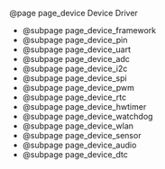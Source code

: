 @page page_device Device Driver

- @subpage page_device_framework
- @subpage page_device_pin
- @subpage page_device_uart
- @subpage page_device_adc
- @subpage page_device_i2c
- @subpage page_device_spi
- @subpage page_device_pwm
- @subpage page_device_rtc
- @subpage page_device_hwtimer
- @subpage page_device_watchdog
- @subpage page_device_wlan
- @subpage page_device_sensor
- @subpage page_device_audio
- @subpage page_device_dtc
